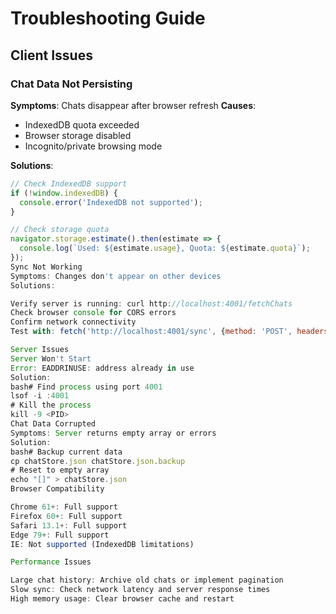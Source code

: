# Troubleshooting Guide

## Client Issues

### Chat Data Not Persisting
**Symptoms**: Chats disappear after browser refresh
**Causes**:
- IndexedDB quota exceeded
- Browser storage disabled
- Incognito/private browsing mode

**Solutions**:
```javascript
// Check IndexedDB support
if (!window.indexedDB) {
  console.error('IndexedDB not supported');
}

// Check storage quota
navigator.storage.estimate().then(estimate => {
  console.log(`Used: ${estimate.usage}, Quota: ${estimate.quota}`);
});
Sync Not Working
Symptoms: Changes don't appear on other devices
Solutions:

Verify server is running: curl http://localhost:4001/fetchChats
Check browser console for CORS errors
Confirm network connectivity
Test with: fetch('http://localhost:4001/sync', {method: 'POST', headers: {'Content-Type': 'application/json'}, body: JSON.stringify({chats: []})})

Server Issues
Server Won't Start
Error: EADDRINUSE: address already in use
Solution:
bash# Find process using port 4001
lsof -i :4001
# Kill the process
kill -9 <PID>
Chat Data Corrupted
Symptoms: Server returns empty array or errors
Solution:
bash# Backup current data
cp chatStore.json chatStore.json.backup
# Reset to empty array
echo "[]" > chatStore.json
Browser Compatibility

Chrome 61+: Full support
Firefox 60+: Full support
Safari 13.1+: Full support
Edge 79+: Full support
IE: Not supported (IndexedDB limitations)

Performance Issues

Large chat history: Archive old chats or implement pagination
Slow sync: Check network latency and server response times
High memory usage: Clear browser cache and restart
